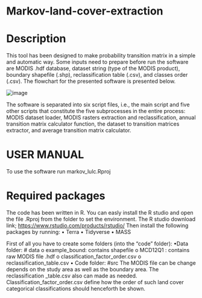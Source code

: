 # Markov-land-cover-extraction

# Description
This tool has been designed to make probability transition matrix in a simple and automatic way. Some inputs need to prepare before run the software are MODIS .hdf database, dataset string (type of the MODIS product), boundary shapefile (.shp), reclassification table (.csv), and classes order (.csv). The flowchart for the presented software is presented below.

 ![image](https://user-images.githubusercontent.com/16074044/192727445-5177eb14-da33-415a-98d6-dd61dc15db3b.png)

The software is separated into six script files, i.e., the main script and five other scripts that constitute the five subprocesses in the entire process: MODIS dataset loader, MODIS rasters extraction and reclassification, annual transition matrix calculator function, the dataset to transition matrices extractor, and average transition matrix calculator.

# USER MANUAL
To use the software run markov_lulc.Rproj

# Required packages
The code has been written in R. You can easly install the R studio and open the file .Rproj from the folder to set the environment.
The R studio download link; https://www.rstudio.com/products/rstudio/
Then  install the following packages by running:
•	Terra
•	Tidyverse
•	MASS

First of all you have to create some folders (into the “code” folder):
•Data folder: # data
o	example_bound: contains shapefile
o	MCD12Q1 : contains raw MODIS file .hdf
o	classification_factor_order.csv
o	reclassification_table.csv
•	Code folder: #src
The MODIS file can be change depends on the study area as well as the boundary area.
The reclassification _table.csv also can made as needed.
Classification_factor_order.csv define how the order of such land cover categorical classifications should henceforth be shown.









